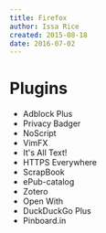 ```yaml
---
title: Firefox
author: Issa Rice
created: 2015-08-18
date: 2016-07-02
---
```


# Plugins

- Adblock Plus
- Privacy Badger
- NoScript
- VimFX
- It's All Text!
- HTTPS Everywhere
- ScrapBook
- ePub-catalog
- Zotero
- Open With
- DuckDuckGo Plus
- Pinboard.in
